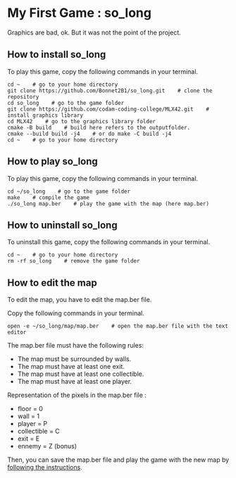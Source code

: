 # My First Game : so_long

Graphics are bad, ok. But it was not the point of the project.

## How to install so_long

To play this game, copy the following commands in your terminal.

	cd ~    # go to your home directory
	git clone https://github.com/Bonnet2B1/so_long.git    # clone the repository
	cd so_long    # go to the game folder
	git clone https://github.com/codam-coding-college/MLX42.git    # install graphics library
	cd MLX42    # go to the graphics library folder
	cmake -B build    # build here refers to the outputfolder.
	cmake --build build -j4    # or do make -C build -j4
	cd ~    # go to your home directory

## How to play so_long

To play this game, copy the following commands in your terminal.

	cd ~/so_long    # go to the game folder
	make    # compile the game
	./so_long map.ber    # play the game with the map (here map.ber)


## How to uninstall so_long

To uninstall this game, copy the following commands in your terminal.

	cd ~    # go to your home directory
	rm -rf so_long    # remove the game folder

## How to edit the map

To edit the map, you have to edit the map.ber file.

Copy the following commands in your terminal.

	open -e ~/so_long/map/map.ber    # open the map.ber file with the text editor

The map.ber file must have the following rules:

- The map must be surrounded by walls.
- The map must have at least one exit.
- The map must have at least one collectible.
- The map must have at least one player.

Representation of the pixels in the map.ber file :

- floor = 0
- wall = 1
- player = P
- collectible = C
- exit = E
- ennemy = Z (bonus)

Then, you can save the map.ber file and play the game with the new map by [following the instructions](#how-to-play-so_long).
